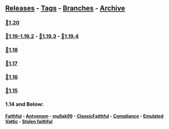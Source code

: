 ## [Releases](https://github.com/InfamousMusicify/FamousBros-Faithful-Venom/releases/) - [Tags](https://github.com/InfamousMusicify/FamousBros-Faithful-Venom/tags/) - [Branches](https://github.com/InfamousMusicify/FamousBros-Faithful-Venom/branches) - [Archive](https://github.com/InfamousMusicify/FamousBros-Faithful-Venom/releases/tag/Archive)     


### [🔗1.20](https://github.com/InfamousMusicify/FamousBros-Faithful-Venom/releases/download/1.20/FB-FV_x32_1.20-r5.zip)
### [🔗1.19-1.19.2](https://github.com/InfamousMusicify/FamousBros-Faithful-Venom/releases/download/1.19/FB-FV_x32_1.19.2-r3.zip) - [🔗1.19.3](https://github.com/InfamousMusicify/FamousBros-Faithful-Venom/releases/download/1.19.3/FB-FV_x32_1.19.3-r8.zip) - [🔗1.19.4](https://github.com/InfamousMusicify/FamousBros-Faithful-Venom/releases/download/1.19.4/FB-FV_x32_1.19.4-r8.zip)

### [🔗1.18](https://github.com/InfamousMusicify/FamousBros-Faithful-Venom/releases/download/1.18/FB-FV_x32_1.18_R2.zip)

### [🔗1.17](https://github.com/InfamousMusicify/FamousBros-Faithful-Venom/releases/download/1.17/FB-FV_x32_1.17_R-6.zip)

### [🔗1.16](https://github.com/InfamousMusicify/FamousBros-Faithful-Venom/releases/download/1.16/FB-FV.x32.1.16.R-1.zip)

### [🔗1.15](https://github.com/InfamousMusicify/FamousBros-Faithful-Venom/releases/download/1.15/FB-FV.x32.1.15.2.V1.6.3.zip)

### 1.14 and Below:
#### [Faithful](https://faithfulpack.net) - [Antvenom](https://antvenom.com/files) - [mullak99](https://www.curseforge.com/minecraft/texture-packs/mullak99s-faithful-32x) - [ClassicFaithful](https://github.com/classicfaithful) - [Compliance](https://compliancepack.net/) - [Emulated Vattic](https://github.com/emulatedvattic) - [Stolen faithful](https://faithful.team)
